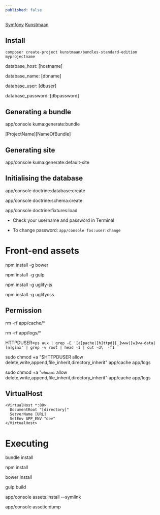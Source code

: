 ```yaml
---
published: false
---
```


[Symfony](http://symfony.com/doc/current/book/installation.html#checking-symfony-application-configuration-and-setup)
[Kunstmaan](https://bundles.kunstmaan.be/documentation/installation)

## Install
`composer create-project kunstmaan/bundles-standard-edition myprojectname`

database_host: [hostname]

database_name: [dbname]

database_user: [dbuser]

database_password: [dbpassword]

## Generating a bundle
app/console kuma:generate:bundle

[ProjectName]\[NameOfBundle]

## Generating site
app/console kuma:generate:default-site

## Initialising the database
app/console doctrine:database:create

app/console doctrine:schema:create

app/console doctrine:fixtures:load

* Check your username and password in Terminal

* To change password: `app/console fos:user:change`

# Front-end assets
npm install -g bower

npm install -g gulp

npm install -g uglify-js

npm install -g uglifycss

## Permission
rm -rf app/cache/*

rm -rf app/logs/*

HTTPDUSER=`ps aux | grep -E '[a]pache|[h]ttpd|[_]www|[w]ww-data|[n]ginx' | grep -v root | head -1 | cut -d\  -f1`

sudo chmod +a "$HTTPDUSER allow delete,write,append,file_inherit,directory_inherit" app/cache app/logs

sudo chmod +a "`whoami` allow delete,write,append,file_inherit,directory_inherit" app/cache app/logs

## VirtualHost
	<VirtualHost *:80>
      DocumentRoot "[directory]"
      ServerName [URL]
      SetEnv APP_ENV "dev"
	</VirtualHost>

# Executing 
bundle install

npm install

bower install

gulp build

app/console assets:install --symlink

app/console assetic:dump




